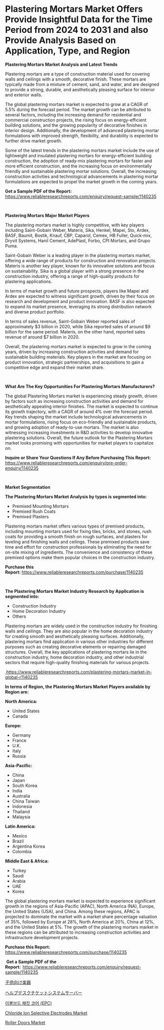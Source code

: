 <p><h1>Plastering Mortars Market Offers Provide Insightful Data for the Time Period from 2024 to 2031 and also Provide Analysis Based on Application, Type, and Region</h1></p><p><strong>Plastering Mortars Market Analysis and Latest Trends</strong></p>
<p><p>Plastering mortars are a type of construction material used for covering walls and ceilings with a smooth, decorative finish. These mortars are typically made from a mixture of cement, sand, and water, and are designed to provide a strong, durable, and aesthetically pleasing surface for interior and exterior walls.</p><p>The global plastering mortars market is expected to grow at a CAGR of 5.5% during the forecast period. The market growth can be attributed to several factors, including the increasing demand for residential and commercial construction projects, the rising focus on energy-efficient building solutions, and the growing popularity of decorative finishes in interior design. Additionally, the development of advanced plastering mortar formulations with improved strength, flexibility, and durability is expected to further drive market growth.</p><p>Some of the latest trends in the plastering mortars market include the use of lightweight and insulated plastering mortars for energy-efficient building construction, the adoption of ready-mix plastering mortars for faster and more efficient construction, and the increasing focus on environmentally friendly and sustainable plastering mortar solutions. Overall, the increasing construction activities and technological advancements in plastering mortar formulations are expected to propel the market growth in the coming years.</p></p>
<p><strong>Get a Sample PDF of the Report:&nbsp;</strong> <a href="https://www.reliableresearchreports.com/enquiry/request-sample/1140235">https://www.reliableresearchreports.com/enquiry/request-sample/1140235</a></p>
<p>&nbsp;</p>
<p><strong>Plastering Mortars Major Market Players</strong></p>
<p><p>The plastering mortars market is highly competitive, with key players including Saint-Gobain Weber, Materis, Sika, Henkel, Mapei, Sto, Ardex, BASF, Baumit, Bostik, Knauf, CBP, Caparol, Cemex, HB Fuller, Quick-mix, Dryvit Systems, Hanil Cement, AdePlast, Forbo, CPI Mortars, and Grupo Puma. </p><p>Saint-Gobain Weber is a leading player in the plastering mortars market, offering a wide range of products for construction and renovation projects. Materis is another key player, known for its innovative solutions and focus on sustainability. Sika is a global player with a strong presence in the construction industry, offering a range of high-quality products for plastering applications.</p><p>In terms of market growth and future prospects, players like Mapei and Ardex are expected to witness significant growth, driven by their focus on research and development and product innovation. BASF is also expected to expand its market presence, leveraging its strong distribution network and diverse product portfolio. </p><p>In terms of sales revenue, Saint-Gobain Weber reported sales of approximately $3 billion in 2020, while Sika reported sales of around $9 billion for the same period. Materis, on the other hand, reported sales revenue of around $7 billion in 2020.</p><p>Overall, the plastering mortars market is expected to grow in the coming years, driven by increasing construction activities and demand for sustainable building materials. Key players in the market are focusing on product innovation, strategic partnerships, and acquisitions to gain a competitive edge and expand their market share.</p></p>
<p>&nbsp;</p>
<p><strong>What Are The Key Opportunities For Plastering Mortars Manufacturers?</strong></p>
<p><p>The global Plastering Mortars market is experiencing steady growth, driven by factors such as increasing construction activities and demand for aesthetically appealing interior finishes. The market is expected to continue its growth trajectory, with a CAGR of around 4% over the forecast period. Key trends shaping the market include technological advancements in mortar formulations, rising focus on eco-friendly and sustainable products, and growing adoption of ready-to-use mortars. The market is also witnessing increasing investments in R&D activities to develop innovative plastering solutions. Overall, the future outlook for the Plastering Mortars market looks promising with opportunities for market players to capitalize on.</p></p>
<p><strong>Inquire or Share Your Questions If Any Before Purchasing This Report:</strong> <a href="https://www.reliableresearchreports.com/enquiry/pre-order-enquiry/1140235">https://www.reliableresearchreports.com/enquiry/pre-order-enquiry/1140235</a></p>
<p>&nbsp;</p>
<p><strong>Market Segmentation</strong></p>
<p><strong>The Plastering Mortars Market Analysis by types is segmented into:</strong></p>
<p><ul><li>Premixed Mounting Mortars</li><li>Premixed Rush Coats</li><li>Premixed Plasters</li></ul></p>
<p><p>Plastering mortars market offers various types of premixed products, including mounting mortars used for fixing tiles, bricks, and stones, rush coats for providing a smooth finish on rough surfaces, and plasters for leveling and finishing walls and ceilings. These premixed products save time and effort for construction professionals by eliminating the need for on-site mixing of ingredients. The convenience and consistency of these premixed options make them popular choices in the construction industry.</p></p>
<p><strong>Purchase this Report:&nbsp;</strong><a href="https://www.reliableresearchreports.com/purchase/1140235">https://www.reliableresearchreports.com/purchase/1140235</a></p>
<p>&nbsp;</p>
<p><strong>The Plastering Mortars Market Industry Research by Application is segmented into:</strong></p>
<p><ul><li>Construction Industry</li><li>Home Decoration Industry</li><li>Others</li></ul></p>
<p><p>Plastering mortars are widely used in the construction industry for finishing walls and ceilings. They are also popular in the home decoration industry for creating smooth and aesthetically pleasing surfaces. Additionally, plastering mortars find application in various other industries for different purposes such as creating decorative elements or repairing damaged structures. Overall, the key applications of plastering mortars lie in the construction industry, home decoration industry, and other industrial sectors that require high-quality finishing materials for various projects.</p></p>
<p><a href="https://www.reliableresearchreports.com/plastering-mortars-market-in-global-r1140235">&nbsp;https://www.reliableresearchreports.com/plastering-mortars-market-in-global-r1140235</a></p>
<p><strong>In terms of Region, the Plastering Mortars Market Players available by Region are:</strong></p>
<p>
    <p> <strong> North America: </strong>
        <ul>
            <li>United States</li>
            <li>Canada</li>
        </ul>
        </p> 
    <p> <strong> Europe: </strong>
        <ul>
            <li>Germany</li>
            <li>France</li>
            <li>U.K.</li>
            <li>Italy</li>
            <li>Russia</li>
        </ul>
        </p> 
    <p> <strong> Asia-Pacific: </strong>
        <ul>
            <li>China</li>
            <li>Japan</li>
            <li>South Korea</li>
            <li>India</li>
            <li>Australia</li>
            <li>China Taiwan</li>
            <li>Indonesia</li>
            <li>Thailand</li>
            <li>Malaysia</li>
        </ul>
        </p> 
    <p> <strong> Latin America: </strong>
        <ul>
            <li>Mexico</li>
            <li>Brazil</li>
            <li>Argentina Korea</li>
            <li>Colombia</li>
        </ul>
        </p> 
    <p> <strong> Middle East & Africa: </strong>
        <ul>
            <li>Turkey</li>
            <li>Saudi</li>
            <li>Arabia</li>
            <li>UAE</li>
            <li>Korea</li>
        </ul>
    </p>
    </p>
<p><p>The global plastering mortars market is expected to experience significant growth in the regions of Asia-Pacific (APAC), North America (NA), Europe, the United States (USA), and China. Among these regions, APAC is projected to dominate the market with a market share percentage valuation of 35%, followed by Europe at 28%, North America at 20%, China at 12%, and the United States at 5%. The growth of the plastering mortars market in these regions can be attributed to increasing construction activities and infrastructure development projects.</p></p>
<p><strong>Purchase this Report: </strong><a href="https://www.reliableresearchreports.com/purchase/1140235">https://www.reliableresearchreports.com/purchase/1140235</a></p>
<p>&nbsp;<strong>Get a Sample PDF of the Report:&nbsp;&nbsp;</strong><a href="https://www.reliableresearchreports.com/enquiry/request-sample/1140235">https://www.reliableresearchreports.com/enquiry/request-sample/1140235</a></p>
<p><strong></strong></p>
<p><p><a href="https://github.com/luffiazaza/Market-Research-Report-List-2/blob/main/7299047107733.md">子供向け楽器</a></p><p><a href="https://github.com/avbqbctihcbe2/Market-Research-Report-List-2/blob/main/3679967107732.md">ヘルプデスクチケットシステムサーバー</a></p><p><a href="https://github.com/vsr06p4p49/Market-Research-Report-List-2/blob/main/2071899102086.md">이볼브드 패킷 코어 (EPC)</a></p><p><a href="https://issuu.com/reportprime-2/docs/chloride-ion-selective-electrodes-market-size-2030">Chloride Ion Selective Electrodes Market</a></p><p><a href="https://github.com/tamvrosiya/Market-Research-Report-List-4/blob/main/roller-doors-market.md">Roller Doors Market</a></p></p>